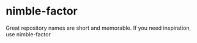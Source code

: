 # nimble-factor
Great repository names are short and memorable. If you need inspiration, use nimble-factor
